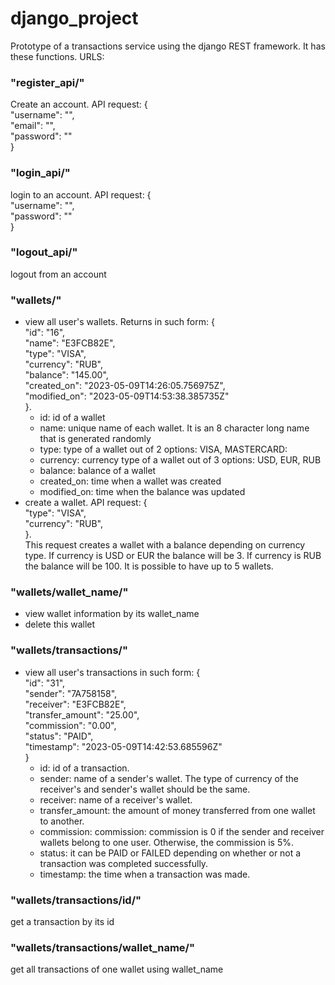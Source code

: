 # django_project
Prototype of a transactions service using the django REST framework. It has these functions.
URLS:
### "register_api/"
Create an account. API request: {  
    "username": "",  
    "email": "",  
    "password": ""  
}
### "login_api/"
login to an account. API request: {  
    "username": "",  
    "password": ""  
}
### "logout_api/"
logout from an account

### "wallets/"
* view all user's wallets. Returns in such form: {  
        "id": "16",  
        "name": "E3FCB82E",  
        "type": "VISA",  
        "currency": "RUB",  
        "balance": "145.00",  
        "created_on": "2023-05-09T14:26:05.756975Z",  
        "modified_on": "2023-05-09T14:53:38.385735Z"  
    }. 
    * id: id of a wallet
    * name: unique name of each wallet. It is an 8 character long name that is generated randomly  
    * type: type of a wallet out of 2 options: VISA, MASTERCARD:
    * currency: currency type of a wallet out of 3 options: USD, EUR, RUB
    * balance: balance of a wallet
    * created_on: time when a wallet was created
    * modified_on: time when the balance was updated
* create a wallet. API request: {  
        "type": "VISA",  
        "currency": "RUB",  
    }.  
    This request creates a wallet with a balance depending on currency type. If currency is USD or EUR the balance will be 3. If currency is RUB the balance will be 100. It is possible to have up to 5 wallets.

### "wallets/wallet_name/"
* view wallet information by its wallet_name
* delete this wallet

### "wallets/transactions/"
* view all user's transactions in such form: {  
            "id": "31",  
            "sender": "7A758158",  
            "receiver": "E3FCB82E",  
            "transfer_amount": "25.00",  
            "commission": "0.00",  
            "status": "PAID",  
            "timestamp": "2023-05-09T14:42:53.685596Z"  
        }   
    * id: id of a transaction.
    * sender: name of a sender's wallet. The type of currency of the receiver's and sender's wallet should be the same.
    * receiver: name of a receiver's wallet.
    * transfer_amount: the amount of money transferred from one wallet to another.  
    * commission: commission: commission is 0 if the sender and receiver wallets belong to one user. Otherwise, the commission is 5%.
    * status: it can be PAID or FAILED depending on whether or not a transaction was completed successfully.
    * timestamp: the time when a transaction was made.

### "wallets/transactions/id/"
get a transaction by its id

### "wallets/transactions/wallet_name/" 
get all transactions of one wallet using wallet_name
